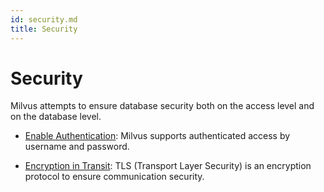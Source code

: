 ```yaml
---
id: security.md
title: Security
---
```


# Security

Milvus attempts to ensure database security both on the access level and on the database level.

- [Enable Authentication](authenticate.md): Milvus supports authenticated access by username and password.

- [Encryption in Transit](tls.md): TLS (Transport Layer Security) is an encryption protocol to ensure communication security. 
